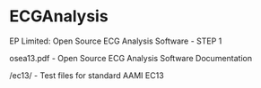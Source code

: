 # ECGAnalysis
EP Limited:  Open Source ECG Analysis Software - STEP 1

osea13.pdf - Open Source ECG Analysis Software Documentation 

/ec13/ - Test files for standard AAMI EC13

